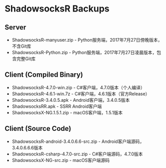 # ShadowsocksR Backups

## Server
* ShadowsocksR-manyuser.zip - Python服务端，2017年7月27日傍晚版本，不含Git库
* ShadowsocksR-Python.zip - Python服务端，2017年7月27日凌晨版本，包含完整Git库

## Client (Compiled Binary)
* ShadowsocksR-4.7.0-win.zip - C#客户端，4.7.0版本（个人编译）
* ShadowsocksR-4.6.1-win.7z - C#客户端，4.6.1版本（官方Release）
* ShadowsocksR-3.4.0.5.apk - Android客户端，3.4.0.5版本
* ShadowsocksRR.apk - SSRR Android客户端
* ShadowsocksX-NG.1.5.1.zip - macOS客户端，1.5.1版本

## Client (Source Code)
* ShadowsocksR-android-3.4.0.6.6-src.zip - Android客户端源码，3.4.0.6.6.6版本
* ShadowsocksR-csharp-4.7.0-src.zip - C#客户端源码，4.7.0版本
* ShadowsocksX-NG-src.zip - macOS客户端源码